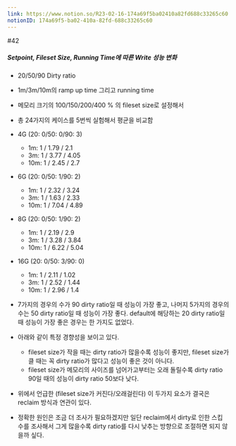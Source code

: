 ```yaml
---
link: https://www.notion.so/R23-02-16-174a69f5ba02410a82fd688c33265c60
notionID: 174a69f5-ba02-410a-82fd-688c33265c60
---
```

#42
##### Setpoint, Fileset Size, Running Time에 따른 Write 성능 변화
- 20/50/90 Dirty ratio
- 1m/3m/10m의 ramp up time 그리고 running time
- 메모리 크기의 100/150/200/400 % 의 fileset size로 설정해서
- 총 24가지의 케이스를 5번씩 실험해서 평균을 비교함

- 4G (20: 0/50: 0/90: 3)
	- 1m: 1 / 1.79 / 2.1
	- 3m: 1 / 3.77 / 4.05
	- 10m: 1 / 2.45 / 2.7
- 6G (20: 0/50: 1/90: 2)
	- 1m: 1 / 2.32 / 3.24
	- 3m: 1 / 1.63 / 2.33
	- 10m: 1 / 7.04 / 4.89
- 8G (20: 0/50: 1/90: 2)
	- 1m: 1 / 2.19 / 2.9
	- 3m: 1 / 3.28 / 3.84
	- 10m: 1 / 6.22 / 5.04
- 16G (20: 0/50: 3/90: 0)
	- 1m: 1 / 2.11 / 1.02
	- 3m: 1 / 2.52 / 1.44
	- 10m: 1 / 2.96 / 1.4

- 7가지의 경우의 수가 90 dirty ratio일 때 성능이 가장 좋고, 나머지 5가지의 경우의 수는 50 dirty ratio일 때 성능이 가장 좋다. default에 해당하는 20 dirty ratio일 때 성능이 가장 좋은 경우는 한 가지도 없었다.
- 아래와 같이 특정 경향성을 보이고 있다.
	- fileset size가 작을 때는 dirty ratio가 많을수록 성능이 좋지만, fileset size가 클 때는 꼭 dirty ratio가 많다고 성능이 좋은 것이 아니다.
	- fileset size가 메모리의 사이즈를 넘어가고부터는 오래 돌릴수록 dirty ratio 90일 때의 성능이 dirty ratio 50보다 낮다.
- 위에서 언급한 (fileset size가 커진다/오래걸린다) 이 두가지 요소가 결국은 reclaim 방식과 연관이 있다.
- 정확한 원인은 조금 더 조사가 필요하겠지만 일단 reclaim에서 dirty로 인한 스킵 수를 조사해서 그게 많을수록 dirty ratio를 다시 낮추는 방향으로 조절하면 되지 않을까 싶다.